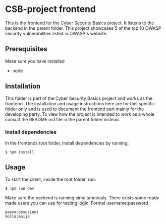 
# CSB-project frontend
This is the frontend for the Cyber Security Basics project. It listens to the backend in the parent folder. This project showcases 5 of the top 10 OWASP security vulnerabilities listed in OWASP's website.

## Prerequisites
Make sure you have installed
- node

## Installation
This folder is part of the Cyber Security Basics project and works as the frontend. The installation and usage instructions here are for this specific folder only and is used to document the frontend part mainly for the developing party. To view how the project is intended to work as a whole consult the README.md file in the parent folder instead.  

### Install dependencies
In the frontends root folder, install dependencies by running:

```
$ npm install
```

## Usage
To start the client, inside the root folder, run:
```
$ npm run dev
```

Make sure the backend is running simultaneously. There exists some ready made users you can use for testing login. Format username:password
```
paavo:pesusieni
molla:maija
```